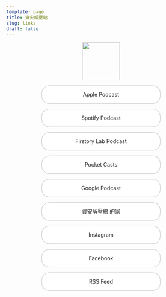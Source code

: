 ```yaml
---
template: page
title: 資安解壓縮
slug: links
draft: false
---
```

<style>
#styled a{
  width: 60%;
  line-height: 18px;
  text-align: center;
  color: #222;
  background-color:rgba(255,255,255);
  border: 1px solid rgba(0, 0, 0, .23);
  border-radius: 20px;
  padding: 14px 6px;
  cursor: pointer;
  display:block;
  text-decoration: none;
  margin-left: auto;
  margin-right: auto;
}
#styled a:hover,focus {
  color: #5d93ff ;
  border-color:#5d93ff;
}
#styled img{
  width: 100px;
  display: block;
  margin-left: auto;
  margin-right: auto;
}
h1 {
  text-align: center;
}
</style>

<div id="styled">

![](/media/logo_circle.png)

<a href="https://podcasts.apple.com/tw/podcast/id1513276667" class="fullwidth">Apple Podcast</a>

<a href="https://open.spotify.com/show/6bMhZ2VerzSvoDDpLaNjaH" class="fullwidth">Spotify Podcast</a>

<a href="https://open.firstory.me/user/infosecdecompress" class="fullwidth">Firstory Lab Podcast</a>

<a href="https://pca.st/3wiuyumx" class="fullwidth">Pocket Casts</a>

<a href="https://podcasts.google.com/?feed=aHR0cHM6Ly9vcGVuLmZpcnN0b3J5Lm1lL3Jzcy91c2VyL2NrOTdhNGl5MHEwZmkwODczOXBwY2V6cTc" class="fullwidth">Google Podcast</a>

<a href="https://infosecdecompress.jeffreyhung.com" class="fullwidth">資安解壓縮 的家</a>

<a href="https://www.instagram.com/infosec.zip" class="fullwidth">Instagram</a>

<a href="https://www.facebook.com/infosecdecompress/" class="fullwidth">Facebook</a>

<a href="https://open.firstory.me/rss/user/ck97a4iy0q0fi08739ppcezq7" class="fullwidth">RSS Feed</a>

</div>